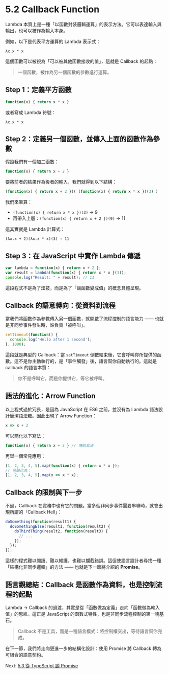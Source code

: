 # 5.2 Callback Function

Lambda 本質上是一種「以函數封裝邏輯運算」的表示方法。它可以表達輸入與輸出，也可以被作為輸入本身。

例如，以下是代表平方運算的 Lambda 表示式：

```
λx.x * x
```

這個函數可以被視為「可以被其他函數接收的值」，這就是 Callback 的起點：

> 一個函數，被作為另一個函數的參數進行運算。

## Step 1：定義平方函數

```javascript
function(x) { return x * x }
```

或者寫成 Lambda 符號：

```
λx.x * x
```

## Step 2：定義另一個函數，並傳入上面的函數作為參數

假設我們有一個加二函數：

```javascript
function(x) { return x + 2 }
```

要將前者的結果作為後者的輸入，我們就得到以下結構：

```javascript
(function(x) { return x + 2 })( (function(x) { return x * x })(3) )
```

我們來筆算：

- `(function(x) { return x * x })(3)` → 9
- 再帶入上層：`(function(x) { return x + 2 })(9)` → 11

這其實就是 Lambda 計算式：

```
(λx.x + 2)(λx.x * x)(3) → 11
```

## Step 3：在 JavaScript 中實作 Lambda 傳遞

```javascript
var lambda = function(x) { return x + 2 };
var result = lambda(function(x) { return x * x }(3));
console.log("Result: " + result); // 11
```

這段程式不是為了炫技，而是為了「讓函數變成值」的概念具體呈現。

## Callback 的語意轉向：從資料到流程

當我們將函數作為參數傳入另一個函數，就開啟了流程控制的語言能力 —— 也就是非同步事件發生時，誰負責「被呼叫」。

```javascript
setTimeout(function() {
  console.log('Hello after 1 second');
}, 1000);
```

這段就是典型的 Callback：當 `setTimeout` 倒數結束後，它會呼叫你所提供的函數。這不是你主動執行的，是「事件觸發」後，語言幫你自動執行的。這就是 callback 的語言本質：

> 你不是呼叫它，而是你提供它，等它被呼叫。

## 語法的進化：Arrow Function

以上程式過於冗長，是因為 JavaScript 在 ES6 之前，並沒有為 Lambda 語法設計簡潔語法糖。因此出現了 Arrow Function：

```javascript
x => x + 2
```

可以簡化以下寫法：

```javascript
function(x) { return x + 2 } // 傳統寫法
```

再舉一個常見應用：

```javascript
[1, 2, 3, 4, 5].map(function(x) { return x * x });
// 可簡化為：
[1, 2, 3, 4, 5].map(x => x * x);
```

## Callback 的限制與下一步

不過，Callback 在實務中也有它的問題。當多個非同步事件需要串聯時，就會出現所謂的「Callback Hell」：

```javascript
doSomething(function(result1) {
  doSomethingElse(result1, function(result2) {
    doThirdThing(result2, function(result3) {
      // ...
    });
  });
});
```

這樣的程式難以閱讀、難以維護，也難以攔截錯誤。這促使語言設計者尋找一種「結構化非同步邏輯」的方法 —— 也就是下一節將介紹的 **Promise**。

## 語言觀總結：Callback 是函數作為資料，也是控制流程的起點

Lambda → Callback 的過渡，其實是從「函數做為定義」走向「函數做為輸入值」的思維。這正是 JavaScript 的函數式特性，也是非同步流程控制的第一塊基石。

> Callback 不是工具，而是一種語言模式：將控制權交出，等待語言幫你完成。

在下一節，我們將走向更進一步的結構化設計：使用 Promise 將 Callback 轉為可組合的語意契約。

Next: [5.3 從 TypeScript 談 Promise](3-promise.md)
